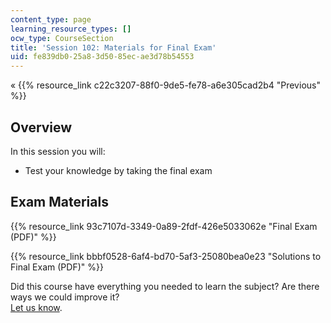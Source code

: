 ```yaml
---
content_type: page
learning_resource_types: []
ocw_type: CourseSection
title: 'Session 102: Materials for Final Exam'
uid: fe839db0-25a8-3d50-85ec-ae3d78b54553
---
```


« {{% resource_link c22c3207-88f0-9de5-fe78-a6e305cad2b4 "Previous" %}}

Overview
--------

In this session you will:

*   Test your knowledge by taking the final exam

Exam Materials
--------------

{{% resource_link 93c7107d-3349-0a89-2fdf-426e5033062e "Final Exam (PDF)" %}}

{{% resource_link bbbf0528-6af4-bd70-5af3-25080bea0e23 "Solutions to Final Exam (PDF)" %}}

Did this course have everything you needed to learn the subject? Are there ways we could improve it?  
[Let us know](/jsp/feedback.jsp?Referer=OCWScholar).